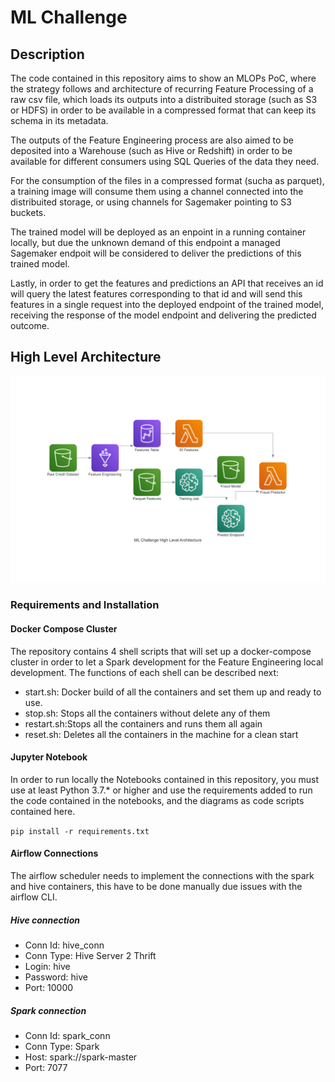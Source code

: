 # ML Challenge

## Description

The code contained in this repository aims to show an MLOPs PoC, where the 
strategy follows and architecture of recurring Feature Processing of a raw
csv file, which loads its outputs into a distribuited storage (such as S3 or
HDFS) in order to be available in a compressed format that can keep its schema
in its metadata. 

The outputs of the Feature Engineering process are also aimed to be deposited
into a Warehouse (such as Hive or Redshift) in order to be available for 
different consumers using SQL Queries of the data they need.

For the consumption of the files in a compressed format (sucha as parquet), 
a training image will consume them using a channel connected into the 
distribuited storage, or using channels for Sagemaker pointing to S3 buckets.

The trained model will be deployed as an enpoint in a running container 
locally, but due the unknown demand of this endpoint a managed Sagemaker 
endpoit will be considered to deliver the predictions of this trained model.

Lastly, in order to get the features and predictions an API that receives an
id will query the latest features corresponding to that id and will send this
features in a single request into the deployed endpoint of the trained model,
receiving the response of the model endpoint and delivering the predicted
outcome.


## High Level Architecture

![ML Challenge HLA Diagram](https://github.com/samuelrojolopez/ml_technical_challenge/blob/main/configuration/diagrams/ml_challenge_hla.png?raw=true)


### Requirements and Installation

#### Docker Compose Cluster

The repository contains 4 shell scripts that will set up a docker-compose 
cluster in order to let a Spark development for the Feature Engineering 
local development. The functions of each shell can be described next:

* start.sh: Docker build of all the containers and set them up and ready to use.
* stop.sh: Stops all the containers without delete any of them
* restart.sh:Stops all the containers and runs them all again
* reset.sh: Deletes all the containers in the machine for a clean start

#### Jupyter Notebook

In order to run locally the Notebooks contained in this repository, you must
use at least Python 3.7.* or higher and use the requirements added to run the
code contained in the notebooks, and the diagrams as code scripts contained 
here.

`pip install -r requirements.txt`

#### Airflow Connections

The airflow scheduler needs to implement the connections with the
spark and hive containers, this have to be done manually due issues
with the airflow CLI.

##### Hive connection
- Conn Id: hive_conn
- Conn Type: Hive Server 2 Thrift
- Login: hive
- Password: hive
- Port: 10000

##### Spark connection
- Conn Id: spark_conn
- Conn Type: Spark
- Host: spark://spark-master
- Port: 7077
